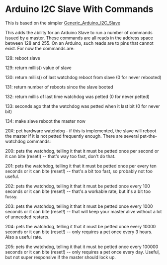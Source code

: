 # Arduino I2C Slave With Commands

This is based on the simpler <a href=https://github.com/judasgutenberg/Generic_Arduino_I2C_Slave>Generic_Arduino_I2C_Slave</a>


This adds the ability for an Arduino Slave to run a number of commands issued by a master.  These commands are all reads in the address space between 128 and 255. On an Arduino, such reads are to pins that cannot exist.  For now the commands are:


128: reboot slave

129: return millis() value of slave

130: return millis() of last watchdog reboot from slave (0 for never rebooted)

131: return number of reboots since the slave booted

132: return millis of last time watchdog was petted (0 for never petted)

133: seconds ago that the watchdog was petted when it last bit (0 for never bit)

134: make slave reboot the master now

20X: pet hardware watchdog - if this is implemented, the slave will reboot the master if it is not petted frequently enough.  There are several pet-the-watchdog commands:

200: pets the watchdog, telling it that it must be petted once per second or it can bite (reset!) -- that's way too fast, don't do that.

201:  pets the watchdog, telling it that it must be petted once per every ten seconds or it can bite (reset!) -- that's a bit too fast, so probably not too useful.

202: pets the watchdog, telling it that it must be petted once every 100 seconds or it can bite (reset!) -- that's a workable rate, but it's a bit too fussy.

203: pets the watchdog, telling it that it must be petted once every 1000 seconds or it can bite (reset!) -- that will keep your master alive without a lot of unneeded restarts.

204: pets the watchdog, telling it that it must be petted once every 10000 seconds or it can bite (reset!) -- only requires a pet once every 3 hours.  Also a useful rate.

205: pets the watchdog, telling it that it must be petted once every 100000 seconds or it can bite (reset!) -- only requires a pet once every day.  Useful, but not super responsive if the master should lock up.
